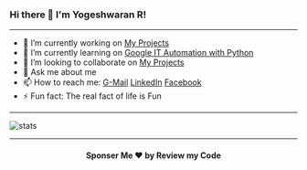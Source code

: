 ### Hi there 👋 I'm Yogeshwaran R!

<hr>

- 🔭 I’m currently working on [My Projects](https://github.com/yogeshwaran01?tab=repositories)
- 🌱 I’m currently learning on [Google IT Automation with Python](https://www.coursera.org/professional-certificates/google-it-automation?)
- 👯 I’m looking to collaborate on [My Projects](https://github.com/yogeshwaran01?tab=repositories)
- 💬 Ask me about me
- 📫 How to reach me: [G-Mail](mailto:yogeshin247@gmail.com) [LinkedIn](https://www.linkedin.com/in/yogeshwaran01/) [Facebook](https://www.facebook.com/yogeshwaran001)
- ⚡ Fun fact: The real fact of life is Fun

<hr>

<img align="center" src="https://github-readme-stats.vercel.app/api?username=yogeshwaran01&show_icons=true" alt="stats">

<hr>

<h4 align="center"> Sponser Me ❤️ by Review my Code </h4>
